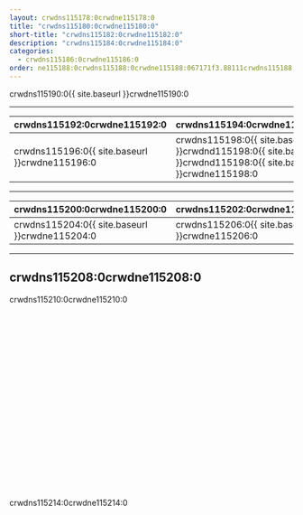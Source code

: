 ```yaml
---
layout: crwdns115178:0crwdne115178:0
title: "crwdns115180:0crwdne115180:0"
short-title: "crwdns115182:0crwdne115182:0"
description: "crwdns115184:0crwdne115184:0"
categories:
  - crwdns115186:0crwdne115186:0
order: ne115188:0crwdns115188:0crwdne115188:067171f3.88111crwdns115188:0crwdne115188:017crwdns115188:0crwdne115188:0
---
```

crwdns115190:0{{ site.baseurl }}crwdne115190:0

<hr />

| crwdns115192:0crwdne115192:0                                            | crwdns115194:0crwdne115194:0                                                                                   |
| ----------------------------------------------------------------------- | -------------------------------------------------------------------------------------------------------------- |
| crwdns115196:0{{ site.baseurl }}crwdne115196:0 &nbsp;&nbsp;&nbsp;&nbsp; | crwdns115198:0{{ site.baseurl }}crwdnd115198:0{{ site.baseurl }}crwdnd115198:0{{ site.baseurl }}crwdne115198:0 |

<hr />

| crwdns115200:0crwdne115200:0                                           | crwdns115202:0crwdne115202:0                   |
| ---------------------------------------------------------------------- | ---------------------------------------------- |
| crwdns115204:0{{ site.baseurl }}crwdne115204:0&nbsp;&nbsp;&nbsp;&nbsp; | crwdns115206:0{{ site.baseurl }}crwdne115206:0 |

<hr />

## crwdns115208:0crwdne115208:0

crwdns115210:0crwdne115210:0

<div class="video-wrapper">
<iframe width="560" height="315" src="crwdns115212:0crwdne115212:0" frameborder="0" allow="autoplay; encrypted-media" allowfullscreen mark="crwd-mark"></iframe>
</div>

crwdns115214:0crwdne115214:0